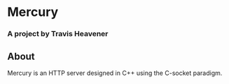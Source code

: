 # Mercury

### A project by Travis Heavener

## About

Mercury is an HTTP server designed in C++ using the C-socket paradigm.